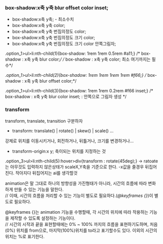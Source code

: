 ### box-shadow:x축 y축 blur offset color inset; 

 * box-shadow:x축 y축; - 최소수치
 * box-shadow:x축 y축 color;
 * box-shadow:x축 y축 번짐의정도 color;
 * box-shadow:x축 y축 번짐의정도  크기 color;
 * box-shadow:x축 y축 번짐의정도  크기 color 안쪽그림자;

.option_1>ul>li:nth-child(1){box-shadow: 1rem  1rem  0.5rem  #a11;}
/* box-shadow : x축 y축 blur color;*/
/* box-shadow : x축 y축 color; 최소 여기까지는 필수*/

*.option_1>ul>li:nth-child(2){box-shadow: 1rem  1rem  1rem  1rem  #f66;}
/* box-shadow : x축 y축 blur offset color;*/

.option_1>ul>li:nth-child(3){box-shadow: 1rem  1rem  0.2rem  #f66 inset;}
/* box-shadow : x축 y축 blur color inset; : 안쪽으로 그림자 생성 */

### transform 

transform, translate, transition 구분하자

 * transform: translate() | rotate() | skew() | scale() ...

 강제로 위치를 이동시키거나, 회전하거나, 뒤틀거나, 크기를 변경하거나...

 * transform-origin:x y; 축이되는 위치를 지정하는 것

.option_3>ul>li:nth-child(5):hover>div{transform : rotate(45deg);}
-> ratoate는 아무것도 입력하지 않은상태가 scaleX,Y축을 기준으로 한다.
  -x값을 줄경우 뒤집어진다. 작아지다 뒤집어지는 ai를 생각할것 

animation은 말 그대로 하나의 방향성을 가진형태가 아니라, 시간의 흐름에 따라 변화하게 만들 수 있는 기능을 말한다.<br />
// 이때, 시간의 흐름을 처리할 수 있는 기능이 별도로 필요하다.(<em>@keyframes {}</em>)이 별도로 필요하다.

@keyframes {}는 animation 기능을 수행할때, 각 시간의 위치에 따라 작용하는 기능을 제작할 수 있도록 설정하는 기능이다.<br />
// 시간의 시작과 끝을 표현할때에는 0% ~ 100% 까지의 흐름을 표현하기도하며, 처음(0%) 위치를 from으로, 마지막(100%)위치를 to라고 표기할수도 있다. 이외의 시간의 위치는 %로 표기한다.